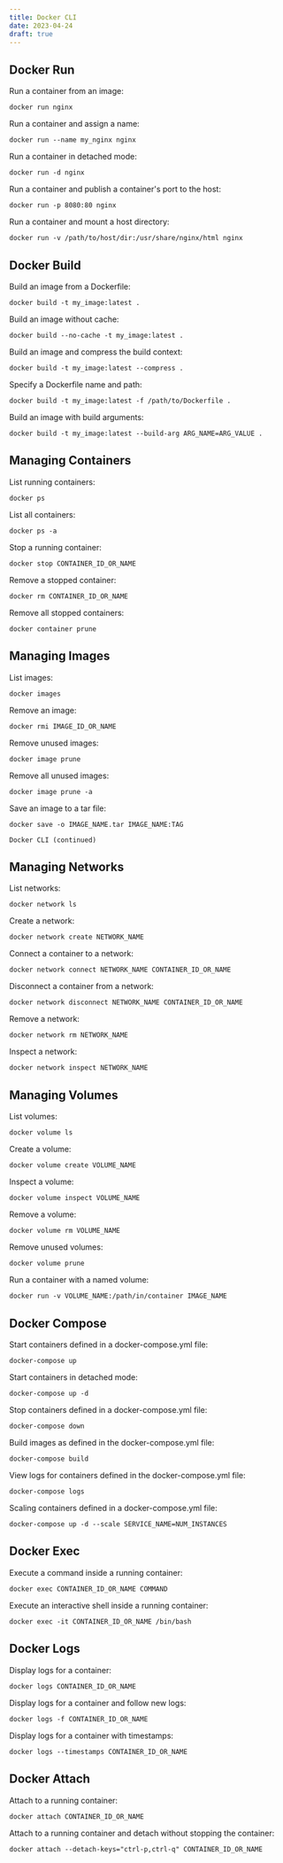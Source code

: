 ```yaml
---
title: Docker CLI
date: 2023-04-24
draft: true
---
```


## Docker Run

Run a container from an image:

```
docker run nginx
```

Run a container and assign a name:

```
docker run --name my_nginx nginx
```

Run a container in detached mode:

```
docker run -d nginx
```

Run a container and publish a container's port to the host:

```
docker run -p 8080:80 nginx
```

Run a container and mount a host directory:

```
docker run -v /path/to/host/dir:/usr/share/nginx/html nginx
```

## Docker Build

Build an image from a Dockerfile:

```
docker build -t my_image:latest .
```

Build an image without cache:

```
docker build --no-cache -t my_image:latest .
```

Build an image and compress the build context:

```
docker build -t my_image:latest --compress .
```

Specify a Dockerfile name and path:

```
docker build -t my_image:latest -f /path/to/Dockerfile .
```

Build an image with build arguments:

```
docker build -t my_image:latest --build-arg ARG_NAME=ARG_VALUE .
```

## Managing Containers

List running containers:

```
docker ps
```

List all containers:

```
docker ps -a
```

Stop a running container:

```
docker stop CONTAINER_ID_OR_NAME
```

Remove a stopped container:

```
docker rm CONTAINER_ID_OR_NAME
```

Remove all stopped containers:

```
docker container prune
```

## Managing Images

List images:

```
docker images
```

Remove an image:

```
docker rmi IMAGE_ID_OR_NAME
```

Remove unused images:

```
docker image prune
```

Remove all unused images:

```
docker image prune -a
```

Save an image to a tar file:

```
docker save -o IMAGE_NAME.tar IMAGE_NAME:TAG
```

```
Docker CLI (continued)
```

## Managing Networks

List networks:

```
docker network ls
```

Create a network:

```
docker network create NETWORK_NAME
```

Connect a container to a network:

```
docker network connect NETWORK_NAME CONTAINER_ID_OR_NAME
```

Disconnect a container from a network:

```
docker network disconnect NETWORK_NAME CONTAINER_ID_OR_NAME
```

Remove a network:

```
docker network rm NETWORK_NAME
```

Inspect a network:

```
docker network inspect NETWORK_NAME
```

## Managing Volumes

List volumes:

```
docker volume ls
```

Create a volume:

```
docker volume create VOLUME_NAME
```

Inspect a volume:

```
docker volume inspect VOLUME_NAME
```

Remove a volume:

```
docker volume rm VOLUME_NAME
```

Remove unused volumes:

```
docker volume prune
```

Run a container with a named volume:

```
docker run -v VOLUME_NAME:/path/in/container IMAGE_NAME
```

## Docker Compose

Start containers defined in a docker-compose.yml file:

```
docker-compose up
```

Start containers in detached mode:

```
docker-compose up -d
```

Stop containers defined in a docker-compose.yml file:

```
docker-compose down
```

Build images as defined in the docker-compose.yml file:

```
docker-compose build
```

View logs for containers defined in the docker-compose.yml file:

```
docker-compose logs
```

Scaling containers defined in a docker-compose.yml file:

```
docker-compose up -d --scale SERVICE_NAME=NUM_INSTANCES
```

## Docker Exec

Execute a command inside a running container:

```
docker exec CONTAINER_ID_OR_NAME COMMAND
```

Execute an interactive shell inside a running container:

```
docker exec -it CONTAINER_ID_OR_NAME /bin/bash
```

## Docker Logs

Display logs for a container:

```
docker logs CONTAINER_ID_OR_NAME
```

Display logs for a container and follow new logs:

```
docker logs -f CONTAINER_ID_OR_NAME
```

Display logs for a container with timestamps:

```
docker logs --timestamps CONTAINER_ID_OR_NAME
```

## Docker Attach

Attach to a running container:

```
docker attach CONTAINER_ID_OR_NAME
```

Attach to a running container and detach without stopping the container:

```
docker attach --detach-keys="ctrl-p,ctrl-q" CONTAINER_ID_OR_NAME
```